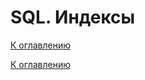 # SQL. Индексы

<!--
https://sql-ex.ru/blogs/?/Tipy_indeksov_rukovodstvo_dlJa_nachinajuwih.html
https://habr.com/ru/articles/102785/
https://timeweb.cloud/tutorials/sql/indeksy-v-sql-sozdanie-vidy-i-kak-rabotayut
-->

[К оглавлению](../README.md)



[К оглавлению](../README.md)
